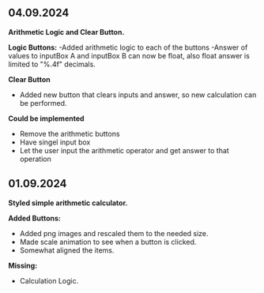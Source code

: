## 04.09.2024

**Arithmetic Logic and Clear Button.**

**Logic Buttons:**
-Added arithmetic logic to each of the buttons
-Answer of values to inputBox A and inputBox B can now be float, also float answer is limited to "%.4f" decimals.

**Clear Button**
- Added new button that clears inputs and answer, so new calculation can be performed.

**Could be implemented**
- Remove the arithmetic buttons
- Have singel input box
- Let the user input the arithmetic operator and get answer to that operation


## 01.09.2024

**Styled simple arithmetic calculator.**

**Added Buttons:**
- Added png images and rescaled them to the needed size.
- Made scale animation to see when a button is clicked.
- Somewhat aligned the items.

**Missing:**
- Calculation Logic.
